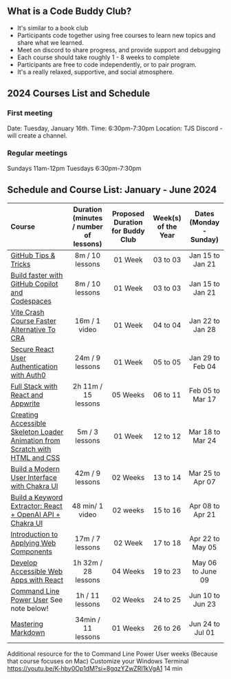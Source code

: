 ## What is a Code Buddy Club?

- It's similar to a book club
- Participants code together using free courses to learn new topics and share what we learned.
- Meet on discord to share progress, and provide support and debugging
- Each course should take roughly 1 - 8 weeks to complete
- Participants are free to code independently, or to pair program.
- It's a really relaxed, supportive, and social atmosphere.

## 2024 Courses List and Schedule

### First meeting

Date: Tuesday, January 16th.
Time: 6:30pm-7:30pm 
Location: TJS Discord - will create a channel.
### Regular meetings

Sundays 11am-12pm
Tuesdays 6:30pm-7:30pm 
## Schedule and Course List: January - June 2024

| Course | Duration (minutes / number of lessons) | Proposed Duration for Buddy Club | Week(s) of the Year | Dates (Monday - Sunday) |
| :--- | :---: | :---: | :---: | :---: |
| [GitHub Tips & Tricks](https://egghead.io/courses/github-tips-tricks-6fc4) | 8m / 10 lessons | 01 Week | 03 to 03 | Jan 15 to Jan 21 |
| [Build faster with GitHub Copilot and Codespaces](https://youtu.be/Lseaqxg8NaY?si=qblR8Am2hJlhcn0Q) | 8m / 10 lessons | 01 Week | 03 to 03 | Jan 15 to Jan 21 |
| [Vite Crash Course Faster Alternative To CRA](https://youtu.be/Lseaqxg8NaY?si=qblR8Am2hJlhcn0Qhttps://www.youtube.com/watch?v=89NJdbYTgJ8) | 16m / 1 video | 01 Week | 04 to 04 | Jan 22 to Jan 28 | 
|[Secure React User Authentication with Auth0](https://egghead.io/courses/secure-react-user-authentication-with-auth0-5e17e718) | 24m / 9 lessons | 01 Week | 05 to 05 | Jan 29 to Feb 04 |
| [Full Stack with React and Appwrite](https://egghead.io/courses/full-stack-with-react-and-appwrite-e1e46f61) | 2h 11m / 15 lessons | 05 Weeks | 06 to 11 | Feb 05 to Mar 17 |
| [Creating Accessible Skeleton Loader Animation from Scratch with HTML and CSS](https://egghead.io/courses/creating-accessible-skeleton-loader-animation-from-scratch-with-html-and-css-4b3d6427) | 5m / 3 lessons | 01 Week | 12 to 12 | Mar 18 to Mar 24 |
| [Build a Modern User Interface with Chakra UI](https://egghead.io/courses/build-a-modern-user-interface-with-chakra-ui-fac68106) | 42m / 9 lessons | 02 Weeks |  13 to 14 | Mar 25 to Apr 07 |
| [Build a Keyword Extractor: React + OpenAI API + Chakra UI](https://youtu.be/jJNPPP2YEdM?si=FT7l6K41OIj76Ubr)| 48 min/ 1 video | 02 weeks | 15 to 16 | Apr 08 to Apr 21 |
| [Introduction to Applying Web Components](https://egghead.io/courses/web-components-f902) | 17m / 7 lessons | 02 Week |  17 to 18 | Apr 22 to May 05 |
| [Develop Accessible Web Apps with React](https://egghead.io/courses/develop-accessible-web-apps-with-react) | 1h 32m / 28 lessons | 04 Weeks |  19 to 23 | May 06 to June 09 |
| [Command Line Power User](https://commandlinepoweruser.com/) See note below!| 1h / 11 lessons | 02 Weeks |  24 to 25 | Jun 10 to Jun 23 |
| [Mastering Markdown](https://masteringmarkdown.com/) | 34min / 11 lessons | 01 Weeks |  26 to 26 | Jun 24 to Jul 01 |

Additional resource for the to Command Line Power User weeks
(Because that course focuses on Mac)
Customize your Windows Terminal
https://youtu.be/K-hby0Op1dM?si=8gqzYZwZRI1kVgA1
14 min